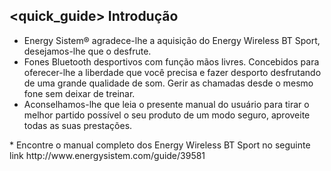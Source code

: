 ## <quick_guide> Introdução

* Energy Sistem® agradece-lhe a aquisição do Energy Wireless BT Sport, desejamos-lhe que o desfrute.
* Fones Bluetooth desportivos com função mãos livres. Concebidos para oferecer-lhe a liberdade que você precisa e fazer desporto desfrutando de uma grande qualidade de som. Gerir as chamadas desde o mesmo fone sem deixar de treinar.
* Aconselhamos-lhe que leia o presente manual do usuário para tirar o melhor partido possível o seu produto de um modo seguro, aproveite todas as suas prestações.
<unique>
* Encontre o manual completo dos Energy Wireless BT Sport no seguinte link http://www.energysistem.com/guide/39581 </unique> </quick_guide>
